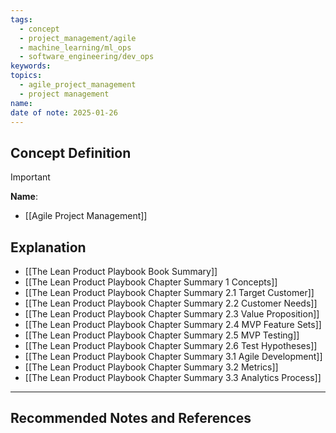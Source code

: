 ```yaml
---
tags:
  - concept
  - project_management/agile
  - machine_learning/ml_ops
  - software_engineering/dev_ops
keywords: 
topics:
  - agile_project_management
  - project management
name: 
date of note: 2025-01-26
---
```


## Concept Definition

>[!important]
>**Name**: 



- [[Agile Project Management]]


## Explanation


- [[The Lean Product Playbook Book Summary]]
- [[The Lean Product Playbook Chapter Summary 1 Concepts]]
- [[The Lean Product Playbook Chapter Summary 2.1 Target Customer]]
- [[The Lean Product Playbook Chapter Summary 2.2 Customer Needs]]
- [[The Lean Product Playbook Chapter Summary 2.3 Value Proposition]]
- [[The Lean Product Playbook Chapter Summary 2.4 MVP Feature Sets]]
- [[The Lean Product Playbook Chapter Summary 2.5 MVP Testing]]
- [[The Lean Product Playbook Chapter Summary 2.6 Test Hypotheses]]
- [[The Lean Product Playbook Chapter Summary 3.1 Agile Development]]
- [[The Lean Product Playbook Chapter Summary 3.2 Metrics]]
- [[The Lean Product Playbook Chapter Summary 3.3 Analytics Process]]

-----------
##  Recommended Notes and References


